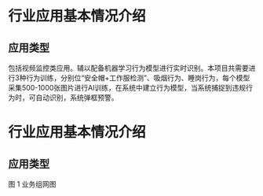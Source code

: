 # 行业应用基本情况介绍
## 应用类型
包括视频监控类应用。辅以配备机器学习行为模型进行实时识别。本项目共需要进行3种行为训练，分别位“安全帽+工作服检测”、吸烟行为、睡岗行为，每个模型采集500-1000张图片进行AI训练，在系统中建立行为模型，当系统捕捉到违规行为时，可自动识别，系统弹框预警。
# 行业应用基本情况介绍
## 应用类型
图 1 业务组网图